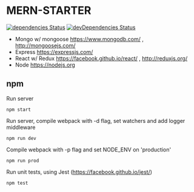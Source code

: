 # MERN-STARTER
[![dependencies Status](https://david-dm.org/Qcza/mern-starter/status.svg)](https://david-dm.org/Qcza/mean-starter)
[![devDependencies Status](https://david-dm.org/Qcza/mern-starter/dev-status.svg)](https://david-dm.org/Qcza/mean-starter?type=dev)

- Mongo w/ mongoose https://www.mongodb.com/ , http://mongoosejs.com/
- Express https://expressjs.com/
- React w/ Redux https://facebook.github.io/react/ , http://reduxjs.org/
- Node https://nodejs.org

## npm
Run server
```npm
npm start
```

Run server, compile webpack with -d flag, set watchers and add logger middleware
```npm
npm run dev
```

Compile webpack with -p flag and set NODE_ENV on 'production'
```npm
npm run prod
```

Run unit tests, using Jest (https://facebook.github.io/jest/)
```npm
npm test
```